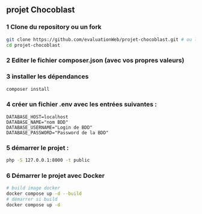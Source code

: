 ## projet Chocoblast
### 1 Clone du repository ou un fork
```bash
git clone https://github.com/evaluationWeb/projet-chocoblast.git # ou le votre si fork
cd projet-chocoblast
```
### 2 Editer le fichier composer.json (avec vos propres valeurs)
### 3 installer les dépendances
```bash
composer install
```
### 4 créer un fichier .env avec les entrées suivantes :
```env
DATABASE_HOST=localhost
DATABASE_NAME="nom BDD"
DATABASE_USERNAME="Login de BDD" 
DATABASE_PASSWORD="Password de la BDD"
```
### 5 démarrer le projet :
```bash
php -S 127.0.0.1:8000 -t public
```
### 6 Démarrer le projet avec Docker
```bash
# build image docker
docker compose up -d --build
# démarrer si build
docker compose up -d
```
